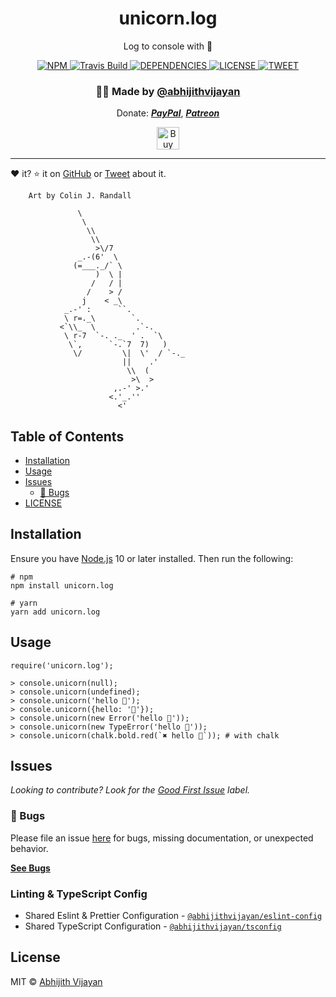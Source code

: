 <h1 align="center">unicorn.log</h1>
<p align="center">Log to console with 🦄</p>
<div align="center">
  <a href="https://www.npmjs.com/package/unicorn.log">
    <img src="https://img.shields.io/npm/v/unicorn.log" alt="NPM" />
  </a>
  <a href="https://travis-ci.org/abhijithvijayan/unicorn.log">
    <img src="https://travis-ci.org/abhijithvijayan/unicorn.log.svg?branch=master" alt="Travis Build" />
  </a>
  </a>
  <a href="https://david-dm.org/abhijithvijayan/unicorn.log">
    <img src="https://img.shields.io/david/abhijithvijayan/unicorn.log.svg?colorB=orange" alt="DEPENDENCIES" />
  </a>
  <a href="https://github.com/abhijithvijayan/unicorn.log/blob/master/license">
    <img src="https://img.shields.io/github/license/abhijithvijayan/unicorn.log.svg" alt="LICENSE" />
  </a>
  <a href="https://twitter.com/intent/tweet?text=Check%20out%20unicorn.log%21%20by%20%40_abhijithv%0A%0ALog%20to%20console%20with%20unicorn%20🦄%0Ahttps%3A%2F%2Fgithub.com%2Fabhijithvijayan%2Funicorn.log%0A%0A%23console%20%23javascript%20%23typescript%20%23unicorn%20%23npm">
     <img src="https://img.shields.io/twitter/url/http/shields.io.svg?style=social" alt="TWEET" />
  </a>
</div>
<h3 align="center">🙋‍♂️ Made by <a href="https://twitter.com/_abhijithv">@abhijithvijayan</a></h3>
<p align="center">
  Donate:
  <a href="https://www.paypal.me/iamabhijithvijayan" target='_blank'><i><b>PayPal</b></i></a>,
  <a href="https://www.patreon.com/abhijithvijayan" target='_blank'><i><b>Patreon</b></i></a>
</p>
<p align="center">
  <a href='https://www.buymeacoffee.com/abhijithvijayan' target='_blank'>
    <img height='36' style='border:0px;height:36px;' src='https://bmc-cdn.nyc3.digitaloceanspaces.com/BMC-button-images/custom_images/orange_img.png' border='0' alt='Buy Me a Coffee' />
  </a>
</p>
<hr />

❤️ it? ⭐️ it on [GitHub](https://github.com/abhijithvijayan/unicorn.log/stargazers) or [Tweet](https://twitter.com/intent/tweet?text=Check%20out%20unicorn.log%21%20by%20%40_abhijithv%0A%0ALog%20to%20console%20with%20🦄%0Ahttps%3A%2F%2Fgithub.com%2Fabhijithvijayan%2Funicorn.log%0A%0A%23console%20%23javascript%20%23typescript%20%23unicorn%20%23npm) about it.

```
    Art by Colin J. Randall

               \
                \
                 \\
                  \\
                   >\/7
               _.-(6'  \
              (=___._/` \
                   )  \ |
                  /   / |
                 /    > /
                j    < _\
            _.-' :      ``.
            \ r=._\        `.
           <`\\_  \         .`-.
            \ r-7  `-. ._  ' .  `\
             \`,      `-.`7  7)   )
              \/         \|  \'  / `-._
                         ||    .'
                          \\  (
                           >\  >
                       ,.-' >.'
                      <.'_.''
                        <'
```

## Table of Contents

- [Installation](#installation)
- [Usage](#usage)
- [Issues](#issues)
  - [🐛 Bugs](#-bugs)
- [LICENSE](#license)

## Installation

Ensure you have [Node.js](https://nodejs.org) 10 or later installed. Then run the following:

```
# npm
npm install unicorn.log

# yarn
yarn add unicorn.log
```

## Usage

```
require('unicorn.log');

> console.unicorn(null);
> console.unicorn(undefined);
> console.unicorn('hello 🦄');
> console.unicorn({hello: '🦄'});
> console.unicorn(new Error('hello 🦄'));
> console.unicorn(new TypeError('hello 🦄'));
> console.unicorn(chalk.bold.red(`✖ hello 🦄`)); # with chalk
```

## Issues

_Looking to contribute? Look for the [Good First Issue](https://github.com/abhijithvijayan/unicorn.log/issues?q=is%3Aissue+is%3Aopen+sort%3Aupdated-desc+label%3A%22good+first+issue%22)
label._

### 🐛 Bugs

Please file an issue [here](https://github.com/abhijithvijayan/unicorn.log/issues/new) for bugs, missing documentation, or unexpected behavior.

[**See Bugs**](https://github.com/abhijithvijayan/unicorn.log/issues?q=is%3Aissue+is%3Aopen+sort%3Aupdated-desc+label%3A%22type%3A+bug%22)

### Linting & TypeScript Config

- Shared Eslint & Prettier Configuration - [`@abhijithvijayan/eslint-config`](https://www.npmjs.com/package/@abhijithvijayan/eslint-config)
- Shared TypeScript Configuration - [`@abhijithvijayan/tsconfig`](https://www.npmjs.com/package/@abhijithvijayan/tsconfig)

## License

MIT © [Abhijith Vijayan](https://abhijithvijayan.in)
